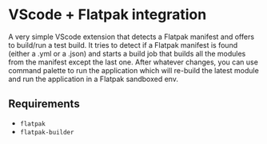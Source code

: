 # VScode + Flatpak integration

A very simple VScode extension that detects a Flatpak manifest and offers to build/run a test build. 
It tries to detect if a Flatpak manifest is found (either a .yml or a .json) and starts a build job
that builds all the modules from the manifest except the last one.
After whatever changes, you can use command palette to run the application which will re-build the latest module 
and run the application in a Flatpak sandboxed env.

## Requirements

* `flatpak`
* `flatpak-builder`
